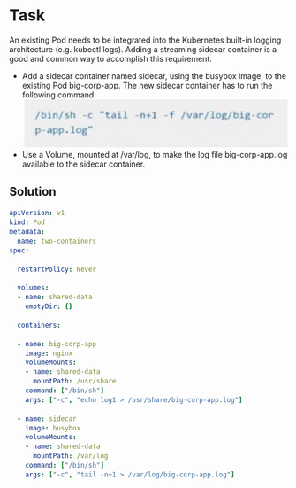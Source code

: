 # Task 
An existing Pod needs to be integrated into the Kubernetes built-in logging architecture (e.g. kubectl logs). Adding a streaming sidecar container is a good and common way to accomplish this requirement.
* Add a sidecar container named sidecar, using the busybox image, to the existing Pod big-corp-app. The new sidecar container has to run the following command:
![img](./img/t13-sidecar.jpg)
* Use a Volume, mounted at /var/log, to make the log file big-corp-app.log available to the sidecar container.

## Solution
```yml
apiVersion: v1
kind: Pod
metadata:
  name: two-containers
spec:

  restartPolicy: Never

  volumes:
  - name: shared-data
    emptyDir: {}

  containers:

  - name: big-corp-app
    image: nginx
    volumeMounts:
    - name: shared-data
      mountPath: /usr/share
    command: ["/bin/sh"]
    args: ["-c", "echo log1 > /usr/share/big-corp-app.log"]

  - name: sidecar
    image: busybox
    volumeMounts:
    - name: shared-data
      mountPath: /var/log
    command: ["/bin/sh"]
    args: ["-c", "tail -n+1 > /var/log/big-corp-app.log"]
```